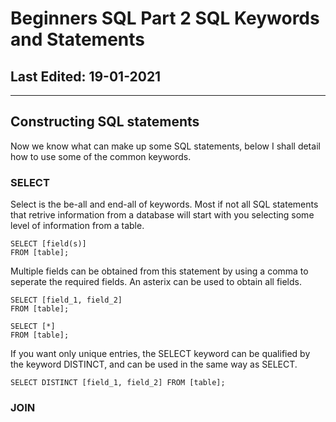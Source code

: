 # Beginners SQL Part 2 SQL Keywords and Statements #

## Last Edited: 19-01-2021
-------------------------------------------------------------------------------
## Constructing SQL statements
Now we know what can make up some SQL statements, below I shall detail how to use some of the common keywords.

### SELECT
Select is the be-all and end-all of keywords. Most if not all SQL statements that retrive information from a database will start with you selecting some level of information from a table.
~~~
SELECT [field(s)] 
FROM [table]; 
~~~
Multiple fields can be obtained from this statement by using a comma to seperate the required fields. An asterix can be used to obtain all fields.
~~~
SELECT [field_1, field_2] 
FROM [table]; 

SELECT [*] 
FROM [table]; 
~~~
If you want only unique entries, the SELECT keyword can be qualified by the keyword DISTINCT, and can be used in the same way as SELECT.
~~~
SELECT DISTINCT [field_1, field_2] FROM [table]; 
~~~

### JOIN